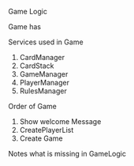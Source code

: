 Game Logic 

Game has 

Services used in Game 
1) CardManager 
2) CardStack 
3) GameManager 
4) PlayerManager 
5) RulesManager

Order of Game 
1) Show welcome Message 
2) CreatePlayerList 
3) Create Game



Notes what is missing in GameLogic 
